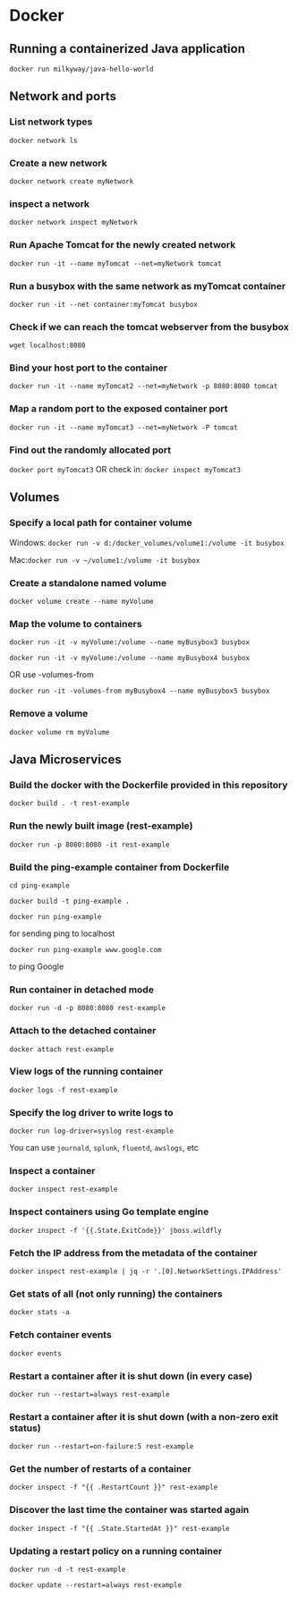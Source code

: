 # Docker

## Running a containerized Java application

`docker run milkyway/java-hello-world`

## Network and ports

### List network types

`docker network ls`

### Create a new network

`docker network create myNetwork`

### inspect a network

`docker network inspect myNetwork`

### Run Apache Tomcat for the newly created network

`docker run -it --name myTomcat --net=myNetwork tomcat`

### Run a busybox with the same network as myTomcat container

`docker run -it --net container:myTomcat busybox`

### Check if we can reach the tomcat webserver from the busybox

`wget localhost:8080`

### Bind your host port to the container

`docker run -it --name myTomcat2 --net=myNetwork -p 8080:8080 tomcat`

### Map a random port to the exposed container port

`docker run -it --name myTomcat3 --net=myNetwork -P tomcat`

### Find out the randomly allocated port

`docker port myTomcat3`
OR check in:
`docker inspect myTomcat3`

## Volumes

### Specify a local path for container volume

Windows: `docker run -v d:/docker_volumes/volume1:/volume -it busybox`

Mac:`docker run -v ~/volume1:/volume -it busybox`

### Create a standalone named volume 

`docker volume create --name myVolume`

### Map the volume to containers

`docker run -it -v myVolume:/volume --name myBusybox3 busybox`

`docker run -it -v myVolume:/volume --name myBusybox4 busybox`

OR use -volumes-from

`docker run -it -volumes-from myBusybox4 --name myBusybox5 busybox`

### Remove a volume

`docker volume rm myVolume`

## Java Microservices

### Build the docker with the Dockerfile provided in this repository
`docker build . -t rest-example`

### Run the newly built image (rest-example)

`docker run -p 8080:8080 -it rest-example `

### Build the ping-example container from Dockerfile

`cd ping-example`

`docker build -t ping-example .`

`docker run ping-example`

for sending ping to localhost

`docker run ping-example www.google.com`

to ping Google

### Run container in detached mode

`docker run -d -p 8080:8080 rest-example`

### Attach to the detached container

`docker attach rest-example`

### View logs of the running container

`docker logs -f rest-example`

### Specify the log driver to write logs to

`docker run log-driver=syslog rest-example`

You can use `journald`, `splunk`, `fluentd`, `awslogs`, etc

### Inspect a container

`docker inspect rest-example`

### Inspect containers using Go template engine

`docker inspect -f '{{.State.ExitCode}}' jboss.wildfly`

### Fetch the IP address from the metadata of the container

`docker inspect rest-example | jq -r '.[0].NetworkSettings.IPAddress'`

### Get stats of all (not only running) the containers

`docker stats -a`

### Fetch container events

`docker events`

### Restart a container after it is shut down (in every case)

`docker run --restart=always rest-example`

### Restart a container after it is shut down (with a non-zero exit status)

`docker run --restart=on-failure:5 rest-example`

### Get the number of restarts of a container

`docker inspect -f "{{ .RestartCount }}" rest-example`

### Discover the last time the container was started again

`docker inspect -f "{{ .State.StartedAt }}" rest-example`

### Updating a restart policy on a running container

`docker run -d -t rest-example`

`docker update --restart=always rest-example`


